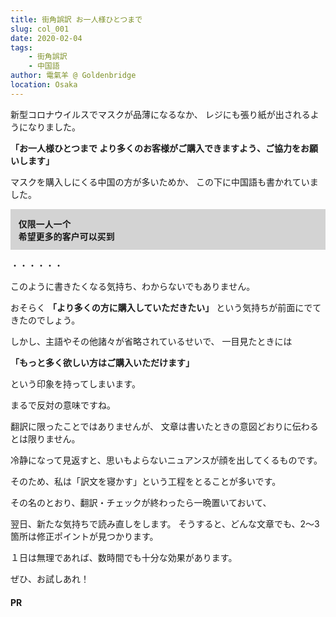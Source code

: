 ```yaml
---
title: 街角誤訳 お一人様ひとつまで
slug: col_001
date: 2020-02-04
tags: 
    - 街角誤訳
    - 中国語
author: 電氣羊 @ Goldenbridge
location: Osaka
---
```


新型コロナウイルスでマスクが品薄になるなか、
レジにも張り紙が出されるようになりました。

**「お一人様ひとつまで より多くのお客様がご購入できますよう、ご協力をお願いします」**

マスクを購入しにくる中国の方が多いためか、
この下に中国語も書かれていました。

<div style="font-family:'Noto Sans CJK SC'; font-weight: bold; background-color: LightGrey; padding: 0.8rem">
    仅限一人一个<br >
    希望更多的客户可以买到
</div>


・・・・・・

このように書きたくなる気持ち、わからないでもありません。

おそらく **「より多くの方に購入していただきたい」** という気持ちが前面にでてきたのでしょう。

しかし、主語やその他諸々が省略されているせいで、
一目見たときには

**「もっと多く欲しい方はご購入いただけます」**

という印象を持ってしまいます。

まるで反対の意味ですね。

翻訳に限ったことではありませんが、
文章は書いたときの意図どおりに伝わるとは限りません。

冷静になって見返すと、思いもよらないニュアンスが顔を出してくるものです。

そのため、私は「訳文を寝かす」という工程をとることが多いです。

その名のとおり、翻訳・チェックが終わったら一晩置いておいて、

翌日、新たな気持ちで読み直しをします。
そうすると、どんな文章でも、2〜3箇所は修正ポイントが見つかります。

１日は無理であれば、数時間でも十分な効果があります。

ぜひ、お試しあれ！

#### PR
<ad-set :ad="'regexp'" />

<link-to></link-to>
